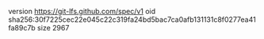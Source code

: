 version https://git-lfs.github.com/spec/v1
oid sha256:30f7225cec22e045c22c319fa24bd5bac7ca0afb131131c8f0277ea41fa89c7b
size 2967
